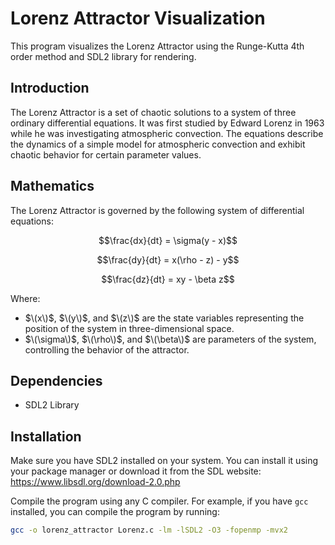 # Lorenz Attractor Visualization

This program visualizes the Lorenz Attractor using the Runge-Kutta 4th order method and SDL2 library for rendering.

## Introduction

The Lorenz Attractor is a set of chaotic solutions to a system of three ordinary differential equations. It was first studied by Edward Lorenz in 1963 while he was investigating atmospheric convection. The equations describe the dynamics of a simple model for atmospheric convection and exhibit chaotic behavior for certain parameter values.

## Mathematics

The Lorenz Attractor is governed by the following system of differential equations:
```math
\frac{dx}{dt} = \sigma(y - x)
```
```math
\frac{dy}{dt} = x(\rho - z) - y
```
```math
\frac{dz}{dt} = xy - \beta z
```

Where:
- $\(x\)$, $\(y\)$, and $\(z\)$ are the state variables representing the position of the system in three-dimensional space.
- $\(\sigma\)$, $\(\rho\)$, and $\(\beta\)$ are parameters of the system, controlling the behavior of the attractor.


## Dependencies

- SDL2 Library

## Installation

Make sure you have SDL2 installed on your system. You can install it using your package manager or download it from the SDL website: https://www.libsdl.org/download-2.0.php

Compile the program using any C compiler. For example, if you have `gcc` installed, you can compile the program by running:

```bash
gcc -o lorenz_attractor Lorenz.c -lm -lSDL2 -O3 -fopenmp -mvx2
